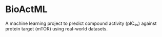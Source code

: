 # BioActML
A machine learning project to predict compound activity (pIC₅₀) against protein target (mTOR) using real-world datasets.
